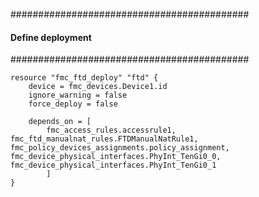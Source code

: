 ###########################################
#### Define deployment
###########################################
```hcl
resource "fmc_ftd_deploy" "ftd" {
    device = fmc_devices.Device1.id
    ignore_warning = false
    force_deploy = false

	depends_on = [
        fmc_access_rules.accessrule1, fmc_ftd_manualnat_rules.FTDManualNatRule1, fmc_policy_devices_assignments.policy_assignment, fmc_device_physical_interfaces.PhyInt_TenGi0_0, fmc_device_physical_interfaces.PhyInt_TenGi0_1
		]  
}
```